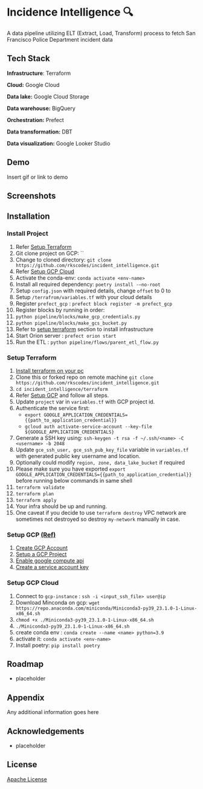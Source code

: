 # Incidence Intelligence 🔍

A data pipeline utilizing ELT (Extract, Load, Transform) process to fetch San Francisco Police Department incident data

## Tech Stack

**Infrastructure**: Terraform

**Cloud:** Google Cloud

**Data lake:** Google Cloud Storage

**Data warehouse:** BigQuery

**Orchestration:** Prefect

**Data transformation:** DBT

**Data visualization:** Google Looker Studio




## Demo

Insert gif or link to demo


## Screenshots

<!-- ![App Screenshot](https://via.placeholder.com/468x300?text=App+Screenshot+Here) -->


## Installation

### Install Project
1. Refer  [Setup Terraform](#setup-terraform) 
2. Git clone project on GCP: ``
3. Change to cloned directory: `git clone https://github.com/rkscodes/incident_intelligence.git`
4. Refer [Setup GCP Cloud](setup-gcp-cloud) 
5. Activate the conda-env: `conda activate <env-name> `
6. Install all required dependency: `poetry install -—no-root`
7. Setup `config.json` with required details, change `offset` to 0 to 
8. Setup `/terrafrom/variables.tf` with your cloud details 
9. Register `prefect_gcp` : `prefect block register -m prefect_gcp`
10. Register blocks by running in order: 
11. `python pipeline/blocks/make_gcp_credentials.py`
12. `python pipeline/blocks/make_gcs_bucket.py` 
13. Refer to [setup terraform](#setup-terraform) section to install infrastructure 
14. Start Orion server : `prefect orion start`
15. Run the ETL : `python pipeline/flows/parent_etl_flow.py`

### Setup Terraform
1. [Install terraform on your pc](https://developer.hashicorp.com/terraform/tutorials/gcp-get-started/install-cli)
2. Clone this or forked repo on remote machine `git clone https://github.com/rkscodes/incident_intelligence.git`
3. `cd incident_intelligence/terraform`
4. Refer [Setup GCP](setup-gcp) and follow all steps.
5. Update `project`  var in `variables.tf` with GCP project id.
6. Authenticate the service first:
   - `export GOOGLE_APPLICATION_CREDENTIALS={{path_to_application_credential}}`
   - `gcloud auth activate-service-account --key-file ${GOOGLE_APPLICATION_CREDENTIALS}`
7. Generate a SSH key using: `ssh-keygen -t rsa -f ~/.ssh/<name> -C <username> -b 2048`
8. Update `gce_ssh_user, gce_ssh_pub_key_file` variable in `variables.tf` with generated public key username and location. 
9. Optionally could modify `region, zone, data_lake_bucket` if required
10. Please make sure you have exported `export GOOGLE_APPLICATION_CREDENTIALS={{path_to_application_credential}}`  before running below commands in same shell 
11. `terraform validate`
12. `terraform plan`
13. `terraform apply`
14. Your infra should be up and running. 
15. One caveat if you decide to use `terraform destroy` VPC network are sometimes not destroyed so destroy `my-network` manually in case. 

### Setup GCP [\(Ref\)](https://developer.hashicorp.com/terraform/tutorials/gcp-get-started/google-cloud-platform-build#set-up-gcp)
1. [Create GCP Account](https://console.cloud.google.com/freetrial/)
2. [Setup a GCP Project](https://console.cloud.google.com/projectcreate)
3. [Enable google compute api](https://console.developers.google.com/apis/library/compute.googleapis.com)
4. [Create a service account key](https://console.cloud.google.com/apis/credentials/serviceaccountkey)

### Setup GCP Cloud
1. Connect to `gcp-instance` : `ssh -i <input_ssh_file> user@ip`
2. Download Minconda on gcp: `wget https://repo.anaconda.com/miniconda/Miniconda3-py39_23.1.0-1-Linux-x86_64.sh`
3. `chmod +x ./Miniconda3-py39_23.1.0-1-Linux-x86_64.sh`
4. `./Miniconda3-py39_23.1.0-1-Linux-x86_64.sh`
5. create conda env : `conda create --name <name> python=3.9`
6. activate it: `conda activate <env-name>`
7. Install poetry: `pip install poetry`    
## Roadmap

- placeholder


## Appendix

Any additional information goes here


## Acknowledgements

 - placeholder


## License

[Apache License](LICENSE)

